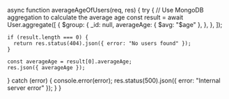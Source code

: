 async function averageAgeOfUsers(req, res) {
  try {
    // Use MongoDB aggregation to calculate the average age
    const result = await User.aggregate([
      {
        $group: {
          _id: null,
          averageAge: { $avg: "$age" },
        },
      },
    ]);

    if (result.length === 0) {
      return res.status(404).json({ error: "No users found" });
    }

    const averageAge = result[0].averageAge;
    res.json({ averageAge });
  } catch (error) {
    console.error(error);
    res.status(500).json({ error: "Internal server error" });
  }
}